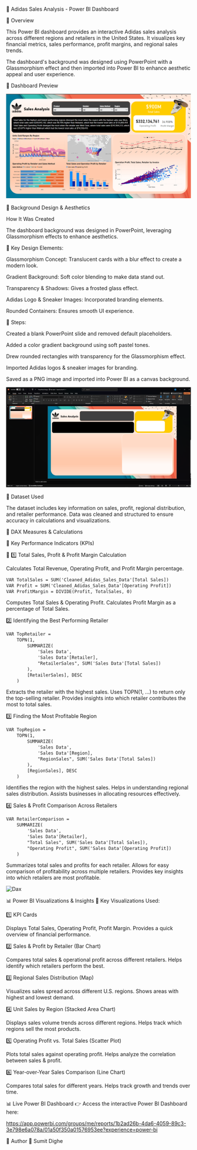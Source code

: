 🎽 Adidas Sales Analysis - Power BI Dashboard

📌 Overview

This Power BI dashboard provides an interactive Adidas sales analysis across different regions and retailers in the United States. It visualizes key financial metrics, sales performance, profit margins, and regional sales trends.

The dashboard's background was designed using PowerPoint with a Glassmorphism effect and then imported into Power BI to enhance aesthetic appeal and user experience.

📸 Dashboard Preview

![Dashboard](Dashboard%20image.png)

🎨 Background Design & Aesthetics

How It Was Created

The dashboard background was designed in PowerPoint, leveraging Glassmorphism effects to enhance aesthetics.

🔹 Key Design Elements:

Glassmorphism Concept: Translucent cards with a blur effect to create a modern look.

Gradient Background: Soft color blending to make data stand out.

Transparency & Shadows: Gives a frosted glass effect.

Adidas Logo & Sneaker Images: Incorporated branding elements.

Rounded Containers: Ensures smooth UI experience.

🔹 Steps:

Created a blank PowerPoint slide and removed default placeholders.

Added a color gradient background using soft pastel tones.

Drew rounded rectangles with transparency for the Glassmorphism effect.

Imported Adidas logos & sneaker images for branding.

Saved as a PNG image and imported into Power BI as a canvas background.

![Powerpoint](Powerpoint%20image.png)

📂 Dataset Used

The dataset includes key information on sales, profit, regional distribution, and retailer performance. Data was cleaned and structured to ensure accuracy in calculations and visualizations.

📝 DAX Measures & Calculations

📂 Key Performance Indicators (KPIs)

🔷 1️⃣ Total Sales, Profit & Profit Margin Calculation

Calculates Total Revenue, Operating Profit, and Profit Margin percentage.

```
VAR TotalSales = SUM('Cleaned_Adidas_Sales_Data'[Total Sales])
VAR Profit = SUM('Cleaned_Adidas_Sales_Data'[Operating Profit])
VAR ProfitMargin = DIVIDE(Profit, TotalSales, 0)

```
Computes Total Sales & Operating Profit.
Calculates Profit Margin as a percentage of Total Sales.

2️⃣ Identifying the Best Performing Retailer

```
VAR TopRetailer =
    TOPN(1,
        SUMMARIZE(
            'Sales Data',
            'Sales Data'[Retailer],
            "RetailerSales", SUM('Sales Data'[Total Sales])
        ),
        [RetailerSales], DESC
    )
```
Extracts the retailer with the highest sales.
Uses TOPN(1, …) to return only the top-selling retailer.
Provides insights into which retailer contributes the most to total sales.

3️⃣ Finding the Most Profitable Region

```
VAR TopRegion =
    TOPN(1,
        SUMMARIZE(
            'Sales Data',
            'Sales Data'[Region],
            "RegionSales", SUM('Sales Data'[Total Sales])
        ),
        [RegionSales], DESC
    )
```
Identifies the region with the highest sales.
Helps in understanding regional sales distribution.
Assists businesses in allocating resources effectively.

4️⃣ Sales & Profit Comparison Across Retailers

```
VAR RetailerComparison =
    SUMMARIZE(
        'Sales Data',
        'Sales Data'[Retailer],
        "Total Sales", SUM('Sales Data'[Total Sales]),
        "Operating Profit", SUM('Sales Data'[Operating Profit])
    )
```
Summarizes total sales and profits for each retailer.
Allows for easy comparison of profitability across multiple retailers.
Provides key insights into which retailers are most profitable.

![Dax](Dynamic%20Summary.png)

📊 Power BI Visualizations & Insights
📌 Key Visualizations Used:

1️⃣ KPI Cards

Displays Total Sales, Operating Profit, Profit Margin.
Provides a quick overview of financial performance.

2️⃣ Sales & Profit by Retailer (Bar Chart)

Compares total sales & operational profit across different retailers.
Helps identify which retailers perform the best.

3️⃣ Regional Sales Distribution (Map)

Visualizes sales spread across different U.S. regions.
Shows areas with highest and lowest demand.

4️⃣ Unit Sales by Region (Stacked Area Chart)

Displays sales volume trends across different regions.
Helps track which regions sell the most products.

5️⃣ Operating Profit vs. Total Sales (Scatter Plot)

Plots total sales against operating profit.
Helps analyze the correlation between sales & profit.

6️⃣ Year-over-Year Sales Comparison (Line Chart)

Compares total sales for different years.
Helps track growth and trends over time.



📊 Live Power BI Dashboard
👉 Access the interactive Power BI Dashboard here:

https://app.powerbi.com/groups/me/reports/1b2ad26b-4da6-4059-89c3-3e798e6a078a/01a50f350a01576953ee?experience=power-bi


👤 Author
🔹 Sumit Dighe




